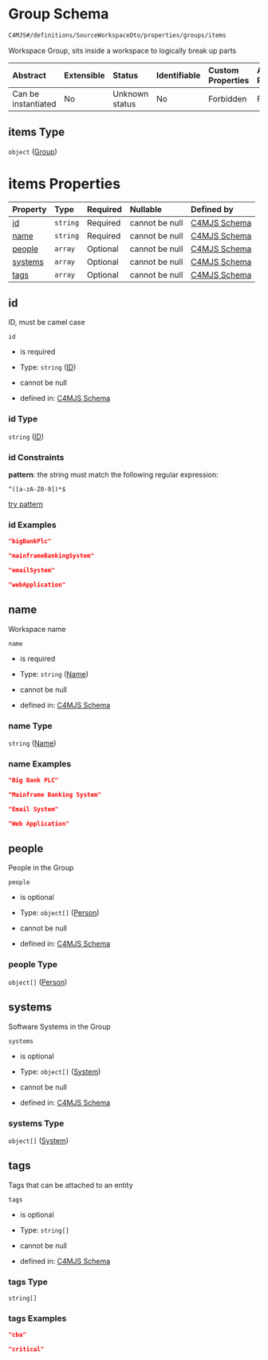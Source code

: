 # Group Schema

```txt
C4MJS#/definitions/SourceWorkspaceDto/properties/groups/items
```

Workspace Group, sits inside a workspace to logically break up parts

| Abstract            | Extensible | Status         | Identifiable | Custom Properties | Additional Properties | Access Restrictions | Defined In                                                                            |
| :------------------ | :--------- | :------------- | :----------- | :---------------- | :-------------------- | :------------------ | :------------------------------------------------------------------------------------ |
| Can be instantiated | No         | Unknown status | No           | Forbidden         | Forbidden             | none                | [source-workspace.schema.json\*](source-workspace.schema.json "open original schema") |

## items Type

`object` ([Group](source-workspace-definitions-group.md))

# items Properties

| Property            | Type     | Required | Nullable       | Defined by                                                                                                                      |
| :------------------ | :------- | :------- | :------------- | :------------------------------------------------------------------------------------------------------------------------------ |
| [id](#id)           | `string` | Required | cannot be null | [C4MJS Schema](source-workspace-definitions-group-properties-id.md "C4MJS#/definitions/SourceGroupDto/properties/id")           |
| [name](#name)       | `string` | Required | cannot be null | [C4MJS Schema](source-workspace-definitions-group-properties-name.md "C4MJS#/definitions/SourceGroupDto/properties/name")       |
| [people](#people)   | `array`  | Optional | cannot be null | [C4MJS Schema](source-workspace-definitions-group-properties-people.md "C4MJS#/definitions/SourceGroupDto/properties/people")   |
| [systems](#systems) | `array`  | Optional | cannot be null | [C4MJS Schema](source-workspace-definitions-group-properties-systems.md "C4MJS#/definitions/SourceGroupDto/properties/systems") |
| [tags](#tags)       | `array`  | Optional | cannot be null | [C4MJS Schema](source-workspace-definitions-group-properties-tags.md "C4MJS#/definitions/SourceGroupDto/properties/tags")       |

## id

ID, must be camel case

`id`

- is required

- Type: `string` ([ID](source-workspace-definitions-group-properties-id.md))

- cannot be null

- defined in: [C4MJS Schema](source-workspace-definitions-group-properties-id.md "C4MJS#/definitions/SourceGroupDto/properties/id")

### id Type

`string` ([ID](source-workspace-definitions-group-properties-id.md))

### id Constraints

**pattern**: the string must match the following regular expression:&#x20;

```regexp
^([a-zA-Z0-9])*$
```

[try pattern](<https://regexr.com/?expression=%5E(%5Ba-zA-Z0-9%5D)*%24> "try regular expression with regexr.com")

### id Examples

```json
"bigBankPlc"
```

```json
"mainframeBankingSystem"
```

```json
"emailSystem"
```

```json
"webApplication"
```

## name

Workspace name

`name`

- is required

- Type: `string` ([Name](source-workspace-definitions-group-properties-name.md))

- cannot be null

- defined in: [C4MJS Schema](source-workspace-definitions-group-properties-name.md "C4MJS#/definitions/SourceGroupDto/properties/name")

### name Type

`string` ([Name](source-workspace-definitions-group-properties-name.md))

### name Examples

```json
"Big Bank PLC"
```

```json
"Mainframe Banking System"
```

```json
"Email System"
```

```json
"Web Application"
```

## people

People in the Group

`people`

- is optional

- Type: `object[]` ([Person](source-workspace-definitions-person.md))

- cannot be null

- defined in: [C4MJS Schema](source-workspace-definitions-group-properties-people.md "C4MJS#/definitions/SourceGroupDto/properties/people")

### people Type

`object[]` ([Person](source-workspace-definitions-person.md))

## systems

Software Systems in the Group

`systems`

- is optional

- Type: `object[]` ([System](source-workspace-definitions-system.md))

- cannot be null

- defined in: [C4MJS Schema](source-workspace-definitions-group-properties-systems.md "C4MJS#/definitions/SourceGroupDto/properties/systems")

### systems Type

`object[]` ([System](source-workspace-definitions-system.md))

## tags

Tags that can be attached to an entity

`tags`

- is optional

- Type: `string[]`

- cannot be null

- defined in: [C4MJS Schema](source-workspace-definitions-group-properties-tags.md "C4MJS#/definitions/SourceGroupDto/properties/tags")

### tags Type

`string[]`

### tags Examples

```json
"cba"
```

```json
"critical"
```
